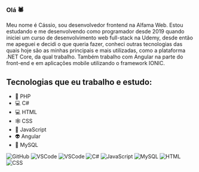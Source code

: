 ### Olá 🕷️


Meu nome é Cássio, sou desenvolvedor frontend na Alfama Web. Estou estudando e me desenvolvendo como programador desde 2019 quando iniciei um curso de desenvolvimento web full-stack na Udemy, desde então me apeguei e decidi o que queria fazer, conheci outras tecnologias das quais hoje são as minhas principais e mais utilizadas, como a plataforma .NET Core, da qual trabalho. Também trabalho com Angular na parte do front-end e em aplicações mobile utilizando o framework IONIC.

## Tecnologias que eu trabalho e estudo:

* 👨‍ PHP
* 💻 C#
* 💻 HTML
* 🕸️ CSS
* 🤖 JavaScript
* 👽 Angular
* 💾 MySQL 

![GitHub](https://img.shields.io/badge/-GitHub-red?logo=github)
![VSCode](https://img.shields.io/badge/-VSCode-blue?logo=visual-studio-code)
![VSCode](https://img.shields.io/badge/-PHP-purple?logo=php)
![C#](https://img.shields.io/badge/-CSharp-purple?logo=c-sharp)
![JavaScript](https://img.shields.io/badge/-JavaScript-yellow?logo=Javascript)
![MySQL](https://img.shields.io/badge/-MySQL-blue?logo=MySQL)
![HTML](https://img.shields.io/badge/-HTML-grey?logo=html)
![CSS](https://img.shields.io/badge/-CSS-greenpool?logo=css)
